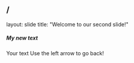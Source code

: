 /
---
layout: slide
title: "Welcome to our second slide!"
##### My new text
Your text
Use the left arrow to go back!

